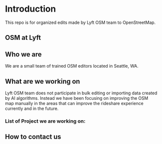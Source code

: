 # Introduction

This repo is for organized edits made by Lyft OSM team to OpenStreetMap.

## OSM at Lyft



## Who we are

We are a small team of trained OSM editors located in Seattle, WA. 

## What are we working on

Lyft OSM team does not participate in bulk editing or importing data created by AI algorithms. Instead we have been focusing on improving the OSM map manually in the areas that can improve the rideshare experience currently and in the future.

### List of Project we are working on:

## How to contact us
